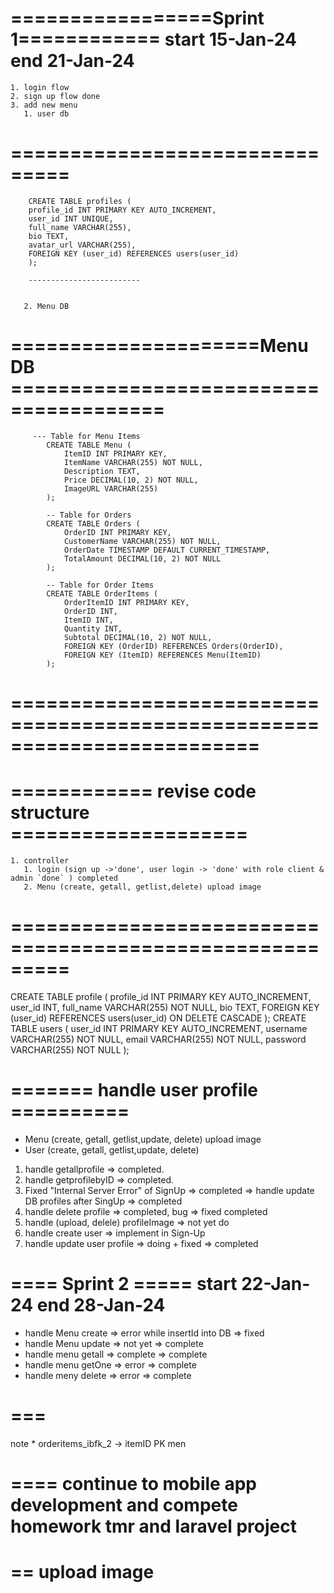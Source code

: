 # =================Sprint 1============ start 15-Jan-24 end 21-Jan-24
    1. login flow
    2. sign up flow done
    3. add new menu 
       1. user db
   # ===============================
        CREATE TABLE profiles (
        profile_id INT PRIMARY KEY AUTO_INCREMENT,
        user_id INT UNIQUE,
        full_name VARCHAR(255),
        bio TEXT,
        avatar_url VARCHAR(255),
        FOREIGN KEY (user_id) REFERENCES users(user_id)
        );

        -------------------------


       2. Menu DB
   # =====================Menu DB =======================================
         --- Table for Menu Items
            CREATE TABLE Menu (
                ItemID INT PRIMARY KEY,
                ItemName VARCHAR(255) NOT NULL,
                Description TEXT,
                Price DECIMAL(10, 2) NOT NULL,
                ImageURL VARCHAR(255)
            );

            -- Table for Orders
            CREATE TABLE Orders (
                OrderID INT PRIMARY KEY,
                CustomerName VARCHAR(255) NOT NULL,
                OrderDate TIMESTAMP DEFAULT CURRENT_TIMESTAMP,
                TotalAmount DECIMAL(10, 2) NOT NULL
            );

            -- Table for Order Items
            CREATE TABLE OrderItems (
                OrderItemID INT PRIMARY KEY,
                OrderID INT,
                ItemID INT,
                Quantity INT,
                Subtotal DECIMAL(10, 2) NOT NULL,
                FOREIGN KEY (OrderID) REFERENCES Orders(OrderID),
                FOREIGN KEY (ItemID) REFERENCES Menu(ItemID)
            );
# =========================================================================

# ============ revise code structure ====================
    1. controller
       1. login (sign up ->'done', user login -> 'done' with role client & admin `done` ) completed
       2. Menu (create, getall, getlist,delete) upload image
#  =========================================================
CREATE TABLE profile (
    profile_id INT PRIMARY KEY AUTO_INCREMENT,
    user_id INT,
    full_name VARCHAR(255) NOT NULL,
    bio TEXT,
    FOREIGN KEY (user_id) REFERENCES users(user_id) ON DELETE CASCADE
);
CREATE TABLE users (
    user_id INT PRIMARY KEY AUTO_INCREMENT,
    username VARCHAR(255) NOT NULL,
    email VARCHAR(255) NOT NULL,
    password VARCHAR(255) NOT NULL
);

# =======  handle user profile ==========
 -  Menu (create, getall, getlist,update, delete) upload image
 -  User (create, getall, getlist,update, delete)
 1. handle getallprofile =>  completed.
 2. handle getprofilebyID => completed.
 3. Fixed "Internal Server Error" of SignUp  => completed => handle update DB profiles after SingUp => completed
 4. handle delete profile => completed, bug => fixed completed
 5. handle (upload, delele) profileImage => not yet do
 6. handle create user => implement in Sign-Up
 7. handle update user profile => doing + fixed => completed

# ==== Sprint 2 ===== start 22-Jan-24 end 28-Jan-24
 - handle Menu create => error while insertId into DB => fixed
 - handle Menu update => not yet => complete
 - handle menu getall => complete => complete
 - handle menu getOne => error => complete
 - handle meny delete => error => complete
# ===
note * orderitems_ibfk_2 -> itemID PK men

# ==== continue to mobile app development and compete homework tmr and laravel project

# == upload image

